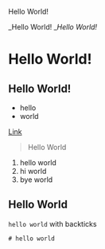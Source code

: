 Hello World!

_Hello World!
__Hello World!_
# Hello World!
## Hello World!

* hello 
* world

[Link](https://piazza.com/class_profile/get_resource/l4hn5gwv6b163w/l4zxsililgt53u)

> Hello World

1. hello world
2. hi world
3. bye world

Hello World 
---

`hello world` with backticks

```
# hello world 
```

